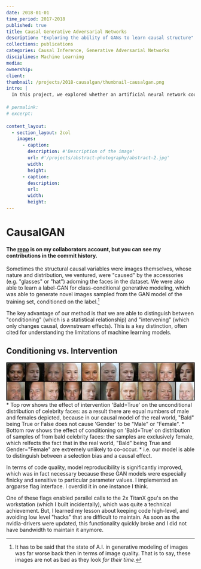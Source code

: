```yaml
---
date: 2018-01-01
time_period: 2017-2018
published: true
title: Causal Generative Adversarial Networks
description: "Exploring the ability of GANs to learn causal structure"
collections: publications
categories: Causal Inference, Generative Adversarial Networks
disciplines: Machine Learning
media:
ownership:
client:
thumbnail: /projects/2018-causalgan/thumbnail-causalgan.png
intro: |
  In this project, we explored whether an artificial neural network could learn structural causal relations, which are functions that explain observations in terms of the underlying mechanisms that generated them. We used a Generative Adversarial Network (GAN) to learn the causal structure of a simple toy dataset. The GAN was trained to generate samples from the dataset, and the discriminator was trained to predict the causal variable from the generated samples. The generator was trained to minimize the discriminator's error, and the discriminator was trained to maximize its error. The GAN was able to learn the causal structure of the dataset, and the generator was able to generate label distributions that were indistinguishable from the real data.

# permalink:
# excerpt:

content_layout:
  - section_layout: 2col
    images:
      - caption:
        description: #'Description of the image'
        url: #'/projects/abstract-photography/abstract-2.jpg'
        width:
        height:
      - caption:
        description:
        url:
        width:
        height:
---
```




# CausalGAN
#### The [repo](https://github.com/mkocaoglu/CausalGAN) is on my collaborators account, but you can see my contributions in the commit history.

Sometimes the structural causal variables were images themselves, whose nature and distribution, we ventured, were "caused" by the accessories (e.g.  "glasses" or "hat") adorning the faces in the dataset. We were also able to learn a label-GAN for class-conditional generative modeling, which was able to generate novel images sampled from the GAN model of the training set, conditioned on the label.[^1]

The key advantage of our method is that we are able to distinguish between "conditioning" (which is a statistical relationship) and "intervening" (which only changes causal, downstream effects). This is a key distinction, often cited for understanding the limitations of machine learning models.

## Conditioning vs. Intervention
<img src="/images/190001_intvcond_Bald=1_2x10.png">
* Top row shows the effect of intervention 'Bald=True' on the unconditional distribution of celebrity faces: as a result there are equal numbers of male and females depicted, because in our causal model of the real world, "Bald" being True or False does not cause 'Gender' to be "Male" or "Female".
* Bottom row shows the effect of conditioning on 'Bald=True' on distribution of samples of from bald celebrity faces: the samples are exclusively female, which relfects the fact that in the real world, "Bald" being True and Gender="Female" are extremely unlikely to co-occur. 
* i.e. our model is able to distinguish between a selection bias and a causal effect.


[^1]: It has to be said that the state of A.I. in generative modeling of images was far worse back then in terms of image quality. That is to say, these images are not as bad as they look _for their time_.



In terms of code quality, model reproducibility is significantly improved, which was in fact necessary because these GAN models were especially finicky and sensitive to particular parameter values. I implemented an argparse flag interface. I overdid it in one instance I think.

One of these flags enabled parallel calls to the 2x TitanX gpu's on the workstation (which I built incidentally), which was quite a technical achievement. But, I learned my lesson about keeping code high-level, and avoiding low level "hacks" that are difficult to maintain. As soon as the nvidia-drivers were updated, this functionality quickly broke and I did not have bandwidth to maintain it anymore.

